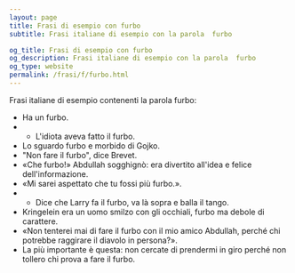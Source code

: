 ```yaml
---
layout: page
title: Frasi di esempio con furbo 
subtitle: Frasi italiane di esempio con la parola  furbo

og_title: Frasi di esempio con furbo 
og_description: Frasi italiane di esempio con la parola  furbo
og_type: website
permalink: /frasi/f/furbo.html
---
```


Frasi italiane di esempio contenenti la parola furbo:


- Ha un furbo.
- - L'idiota aveva fatto il furbo.
- Lo sguardo furbo e morbido di Gojko.
- "Non fare il furbo", dice Brevet.
- «Che furbo!» Abdullah sogghignò: era divertito all'idea e felice dell'informazione.
- «Mi sarei aspettato che tu fossi più furbo.».
- - Dice che Larry fa il furbo, va là sopra e balla il tango.
- Kringelein era un uomo smilzo con gli occhiali, furbo ma debole di carattere.
- «Non tenterei mai di fare il furbo con il mio amico Abdullah, perché chi potrebbe raggirare il diavolo in persona?».
- La più importante è questa: non cercate di prendermi in giro perché non tollero chi prova a fare il furbo.
